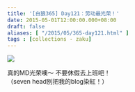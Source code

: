 ```yaml
---
title: '[白狼365] Day121：劳动最光荣！'
date: 2015-05-01T12:00:00.000+08:00
draft: false
aliases: [ "/2015/05/365-day121.html" ]
tags : [collections - zaku]
---
```


![](/images/zaku121.jpg)

真的MD光荣噢～ 不要休假去上班吧！    
（seven head別把我的blog染紅！）

